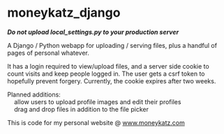 # moneykatz_django
***Do not upload local_settings.py to your production server***

A Django / Python webapp for uploading / serving files, plus a handful of pages of personal whatever. 

It has a login required to view/upload files, and a server side cookie to count visits and keep people logged in.  The user gets
a csrf token to hopefully prevent forgery.  Currently, the cookie expires after two weeks.

Planned additions:<br />
  &nbsp; &nbsp; allow users to upload profile images and edit their profiles<br />
  &nbsp; &nbsp; drag and drop files in addition to the file picker

This is code for my personal website @ www.moneykatz.com
